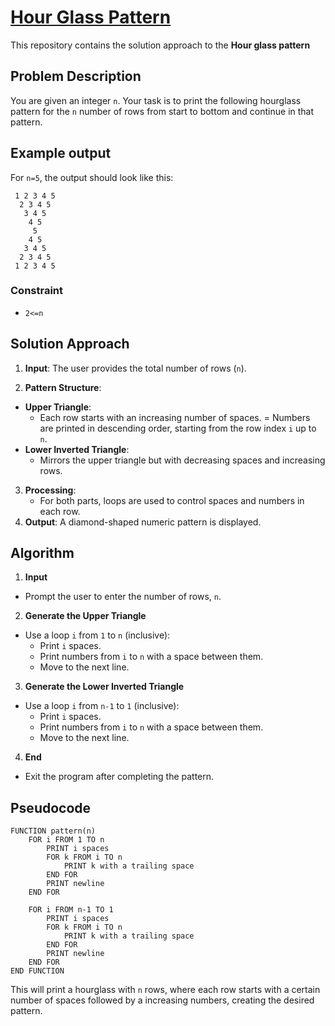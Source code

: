# [Hour Glass Pattern](https://www.geeksforgeeks.org/hour-glass-pattern/)

This repository contains the solution approach to the **Hour glass pattern**

## Problem Description

You are given an integer `n`. Your task is to print the following hourglass pattern for the `n` number of rows from start to bottom and continue in that pattern.

## Example output

For `n=5`, the output should look like this:

```
 1 2 3 4 5
  2 3 4 5
   3 4 5
    4 5
     5
    4 5
   3 4 5
  2 3 4 5
 1 2 3 4 5
 ```

 ### Constraint

-  `2<=n`

## Solution Approach

1. **Input**: The user provides the total number of rows (`n`).

2. **Pattern Structure**:
- **Upper Triangle**:
    - Each row starts with an increasing number of spaces.
    = Numbers are printed in descending order, starting from the row index `i` up to `n`.
- **Lower Inverted Triangle**:
    - Mirrors the upper triangle but with decreasing spaces and increasing rows.
3. **Processing**:
    - For both parts, loops are used to control spaces and numbers in each row.
4. **Output**: A diamond-shaped numeric pattern is displayed.

## Algorithm

1. **Input**
- Prompt the user to enter the number of rows, `n`.

2. **Generate the Upper Triangle**
- Use a loop `i` from `1` to `n` (inclusive):
    - Print `i` spaces.
    - Print numbers from `i` to `n` with a space between them.
    - Move to the next line.

3. **Generate the Lower Inverted Triangle**
- Use a loop `i` from `n-1` to `1` (inclusive):
    - Print `i` spaces.
    - Print numbers from `i` to `n` with a space between them.
    - Move to the next line.
4. **End**
- Exit the program after completing the pattern.

## Pseudocode

```
FUNCTION pattern(n)
    FOR i FROM 1 TO n
        PRINT i spaces
        FOR k FROM i TO n
            PRINT k with a trailing space
        END FOR
        PRINT newline
    END FOR

    FOR i FROM n-1 TO 1
        PRINT i spaces
        FOR k FROM i TO n
            PRINT k with a trailing space
        END FOR
        PRINT newline
    END FOR
END FUNCTION

```

This will print a hourglass with `n` rows, where each row starts with a certain number of spaces followed by a increasing numbers, creating the desired pattern.